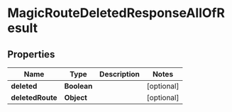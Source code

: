 

# MagicRouteDeletedResponseAllOfResult


## Properties

| Name | Type | Description | Notes |
|------------ | ------------- | ------------- | -------------|
|**deleted** | **Boolean** |  |  [optional] |
|**deletedRoute** | **Object** |  |  [optional] |



